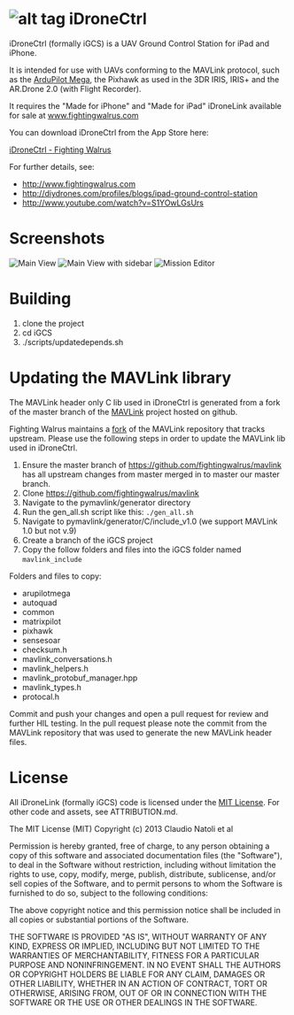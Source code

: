 ![alt tag](https://raw.github.com/fightingwalrus/iGCS/master/iGCS/Icons/Icon-50.png) iDroneCtrl
====

iDroneCtrl (formally iGCS) is a UAV Ground Control Station for iPad and iPhone. 

It is intended for use with UAVs conforming to the MAVLink protocol, such as the [ArduPilot Mega](http://dev.ardupilot.com), the Pixhawk as used in the 3DR IRIS, IRIS+ and the AR.Drone 2.0 (with Flight Recorder).

It requires the "Made for iPhone" and "Made for iPad" iDroneLink available for sale at www.fightingwalrus.com

You can download iDroneCtrl from the App Store here:

[iDroneCtrl - Fighting Walrus](https://itunes.apple.com/us/app/idronectrl/id948077202?mt=8&uo=4)

For further details, see:

- http://www.fightingwalrus.com
- http://diydrones.com/profiles/blogs/ipad-ground-control-station
- http://www.youtube.com/watch?v=S1YOwLGsUrs

Screenshots
========
![Main View](https://raw.github.com/fightingwalrus/iGCS/master/screenshots/gcsview.png "Main View")
![Main View with sidebar](https://raw.github.com/fightingwalrus/iGCS/master/screenshots/gcsview-sidebar.png "Main View with sidebar")
![Mission Editor](https://raw.github.com/fightingwalrus/iGCS/master/screenshots/mission-edit.png "Mission Editor")

Building
========

1. clone the project
2. cd iGCS
3. ./scripts/updatedepends.sh

Updating the MAVLink library
============================

The MAVLink header only C lib used in iDroneCtrl is generated from a fork of the master branch of the [MAVLink](https://github.com/mavlink/mavlink) project hosted on github.

Fighting Walrus maintains a [fork](https://github.com/fightingwalrus/mavlink) of the MAVLink repository that tracks upstream. Please use the following steps in order to update the MAVLink lib used in iDroneCtrl.

1. Ensure the master branch of https://github.com/fightingwalrus/mavlink has all upstream changes from master merged in to master our master branch.
2. Clone https://github.com/fightingwalrus/mavlink
3. Navigate to the pymavlink/generator directory
4. Run the gen_all.sh script like this: `./gen_all.sh`
5. Navigate to pymavlink/generator/C/include_v1.0 (we support MAVLink 1.0 but not v.9)
6. Create a branch of the iGCS project 
7. Copy the follow folders and files into the iGCS folder named `mavlink_include`

Folders and files to copy:

- arupilotmega
- autoquad
- common
- matrixpilot
- pixhawk
- sensesoar
- checksum.h
- mavlink_conversations.h
- mavlink_helpers.h
- mavlink\_protobuf\_manager.hpp
- mavlink_types.h
- protocal.h

Commit and push your changes and open a pull request for review and further HIL testing. In the pull request please note the commit from the MAVLink repository that was used to generate the new MAVLink header files.

License
=======
All iDroneLink (formally iGCS) code is licensed under the [MIT License](http://www.opensource.org/licenses/mit-license.php).
For other code and assets, see ATTRIBUTION.md.

The MIT License (MIT)
Copyright (c) 2013 Claudio Natoli et al

Permission is hereby granted, free of charge, to any person obtaining a copy of this software and associated documentation files (the "Software"), to deal in the Software without restriction, including without limitation the rights to use, copy, modify, merge, publish, distribute, sublicense, and/or sell copies of the Software, and to permit persons to whom the Software is furnished to do so, subject to the following conditions:

The above copyright notice and this permission notice shall be included in all copies or substantial portions of the Software.

THE SOFTWARE IS PROVIDED "AS IS", WITHOUT WARRANTY OF ANY KIND, EXPRESS OR IMPLIED, INCLUDING BUT NOT LIMITED TO THE WARRANTIES OF MERCHANTABILITY, FITNESS FOR A PARTICULAR PURPOSE AND NONINFRINGEMENT. IN NO EVENT SHALL THE AUTHORS OR COPYRIGHT HOLDERS BE LIABLE FOR ANY CLAIM, DAMAGES OR OTHER LIABILITY, WHETHER IN AN ACTION OF CONTRACT, TORT OR OTHERWISE, ARISING FROM, OUT OF OR IN CONNECTION WITH THE SOFTWARE OR THE USE OR OTHER DEALINGS IN THE SOFTWARE.
